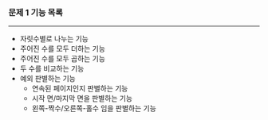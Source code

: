 ### 문제 1 기능 목록

---
- 자릿수별로 나누는 기능
- 주어진 수를 모두 더하는 기능
- 주어진 수를 모두 곱하는 기능
- 두 수를 비교하는 기능
- 예외 판별하는 기능
  - 연속된 페이지인지 판별하는 기능
  - 시작 면/마지막 면을 판별하는 기능
  - 왼쪽-짝수/오른쪽-홀수 임을 판별하는 기능
